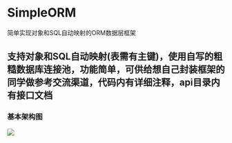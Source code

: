 # SimpleORM
简单实现对象和SQL自动映射的ORM数据层框架
## 支持对象和SQL自动映射(表需有主键)，使用自写的粗糙数据库连接池，功能简单，可供给想自己封装框架的同学做参考交流渠道，代码内有详细注释，api目录内有接口文档
### 基本架构图
![](https://github.com/tongweixu/SimpleORM.gif)  

